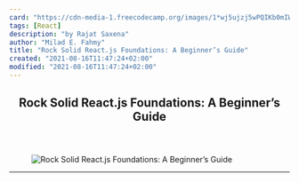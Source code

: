 ```yaml
---
card: "https://cdn-media-1.freecodecamp.org/images/1*wj5ujzj5wPQIKb0mIWLgNQ.png"
tags: [React]
description: "by Rajat Saxena"
author: "Milad E. Fahmy"
title: "Rock Solid React.js Foundations: A Beginner’s Guide"
created: "2021-08-16T11:47:24+02:00"
modified: "2021-08-16T11:47:24+02:00"
---
```

<div class="site-wrapper">
<main id="site-main" class="site-main outer">
<div class="inner">
<article class="post-full post tag-react tag-web-development tag-technology tag-programming tag-javascript ">
<header class="post-full-header">
<h1 class="post-full-title">Rock Solid React.js Foundations: A Beginner’s Guide</h1>
</header>
<figure class="post-full-image">
<picture>
<source media="(max-width: 700px)" sizes="1px" srcset="data:image/gif;base64,R0lGODlhAQABAIAAAAAAAP///yH5BAEAAAAALAAAAAABAAEAAAIBRAA7 1w">
<source media="(min-width: 701px)" sizes="(max-width: 800px) 400px,
(max-width: 1170px) 700px,
1400px" srcset="https://cdn-media-1.freecodecamp.org/images/1*wj5ujzj5wPQIKb0mIWLgNQ.png 300w,
https://cdn-media-1.freecodecamp.org/images/1*wj5ujzj5wPQIKb0mIWLgNQ.png 600w,
https://cdn-media-1.freecodecamp.org/images/1*wj5ujzj5wPQIKb0mIWLgNQ.png 1000w,
https://cdn-media-1.freecodecamp.org/images/1*wj5ujzj5wPQIKb0mIWLgNQ.png 2000w">
<img onerror="this.style.display='none'" src="https://cdn-media-1.freecodecamp.org/images/1*wj5ujzj5wPQIKb0mIWLgNQ.png" alt="Rock Solid React.js Foundations: A Beginner’s Guide">
</picture>
</figure>
<section class="post-full-content">
<div class="post-content medium-migrated-article">
</div>
<hr>
</section>
</article>
</div>
</main>
</div>
<!-- Google Tag Manager (noscript) -->
<!-- End Google Tag Manager (noscript) -->
